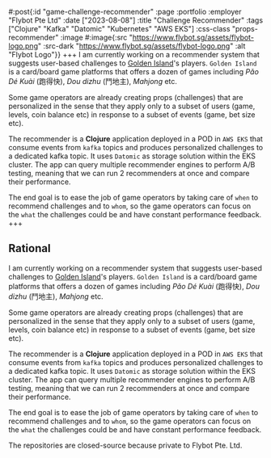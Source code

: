 #:post{:id "game-challenge-recommender"
       :page :portfolio
       :employer "Flybot Pte Ltd" 
       :date ["2023-08-08"]
       :title "Challenge Recommender"
       :tags ["Clojure" "Kafka" "Datomic" "Kubernetes" "AWS EKS"]
       :css-class "props-recommender"
       :image #:image{:src "https://www.flybot.sg/assets/flybot-logo.png"
                      :src-dark "https://www.flybot.sg/assets/flybot-logo.png"
                      :alt "Flybot Logo"}}
+++
I am currently working on a recommender system that suggests user-based challenges to [Golden Island](https://www.80166.com/)'s players. `Golden Island` is a card/board game platforms that offers a dozen of games including *Pǎo Dé Kuài* (跑得快), *Dou dizhu* (鬥地主), *Mahjong* etc.

Some game operators are already creating props (challenges) that are personalized in the sense that they apply only to a subset of users (game, levels, coin balance etc) in response to a subset of events (game, bet size etc).

The recommender is a **Clojure** application deployed in a POD in `AWS EKS` that consume events from `kafka` topics and produces personalized challenges to a dedicated kafka topic. It uses `Datomic` as storage solution within the EKS cluster. The app can query multiple recommender engines to perform A/B testing, meaning that we can run 2 recommenders at once and compare their performance.

The end goal is to ease the job of game operators by taking care of `when` to recommend challenges and to `whom`, so the game operators can focus on the `what` the challenges could be and have constant performance feedback.
+++
## Rational
I am currently working on a recommender system that suggests user-based challenges to [Golden Island](https://www.80166.com/)'s players. `Golden Island` is a card/board game platforms that offers a dozen of games including *Pǎo Dé Kuài* (跑得快), *Dou dizhu* (鬥地主), *Mahjong* etc.

Some game operators are already creating props (challenges) that are personalized in the sense that they apply only to a subset of users (game, levels, coin balance etc) in response to a subset of events (game, bet size etc).

The recommender is a **Clojure** application deployed in a POD in `AWS EKS` that consume events from `kafka` topics and produces personalized challenges to a dedicated kafka topic. It uses `Datomic` as storage solution within the EKS cluster. The app can query multiple recommender engines to perform A/B testing, meaning that we can run 2 recommenders at once and compare their performance.

The end goal is to ease the job of game operators by taking care of `when` to recommend challenges and to `whom`, so the game operators can focus on the `what` the challenges could be and have constant performance feedback.

The repositories are closed-source because private to Flybot Pte. Ltd.
